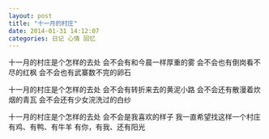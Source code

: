 ```yaml
---
layout: post 
title: "十一月的村庄"
date: 2014-01-31 14:12:07
categories: 日记 心情 回忆
---
```


十一月的村庄是个怎样的去处
会不会有和今晨一样厚重的雾
会不会也有倒岗看不尽的红枫
会不会也有武寨数不完的卵石

十一月的村庄是个怎样的去处
会不会有转折来去的黄泥小路
会不会还有散漫着炊烟的青瓦
会不会还有少女浣洗过的白纱

十一月的村庄是个怎样的去处
会不会是我喜欢的样子
我一直希望找这样一个村庄
有鸡、有鸭、有牛羊
有你，有我、还有阳光